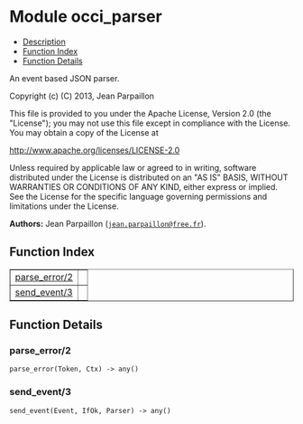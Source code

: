 

# Module occi_parser #
* [Description](#description)
* [Function Index](#index)
* [Function Details](#functions)

An event based JSON parser.

Copyright (c) (C) 2013, Jean Parpaillon

This file is provided to you under the Apache License,
Version 2.0 (the "License"); you may not use this file
except in compliance with the License.  You may obtain
a copy of the License at

http://www.apache.org/licenses/LICENSE-2.0

Unless required by applicable law or agreed to in writing,
software distributed under the License is distributed on an
"AS IS" BASIS, WITHOUT WARRANTIES OR CONDITIONS OF ANY
KIND, either express or implied.  See the License for the
specific language governing permissions and limitations
under the License.

__Authors:__ Jean Parpaillon ([`jean.parpaillon@free.fr`](mailto:jean.parpaillon@free.fr)).

<a name="index"></a>

## Function Index ##


<table width="100%" border="1" cellspacing="0" cellpadding="2" summary="function index"><tr><td valign="top"><a href="#parse_error-2">parse_error/2</a></td><td></td></tr><tr><td valign="top"><a href="#send_event-3">send_event/3</a></td><td></td></tr></table>


<a name="functions"></a>

## Function Details ##

<a name="parse_error-2"></a>

### parse_error/2 ###

`parse_error(Token, Ctx) -> any()`

<a name="send_event-3"></a>

### send_event/3 ###

`send_event(Event, IfOk, Parser) -> any()`

